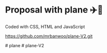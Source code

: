 # Proposal with plane ✈️💍

Coded with CSS, HTML and JavaScript

https://github.com/mrbanwoo/plane-V2.git

#   p l a n e 
 
 # plane-V2
